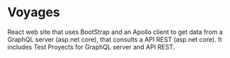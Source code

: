 # Voyages
React web site that uses BootStrap and an Apollo client to get data from a GraphQL server (asp.net core), that consults a API REST (asp.net core). It includes Test Proyects for GraphQL server and API REST.
